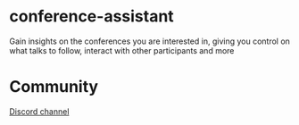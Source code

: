 # conference-assistant
Gain insights on the conferences you are interested in, giving you control on what talks to follow, interact with other participants and more

# Community

[Discord channel](https://discord.gg/rPJJeKZZ)

